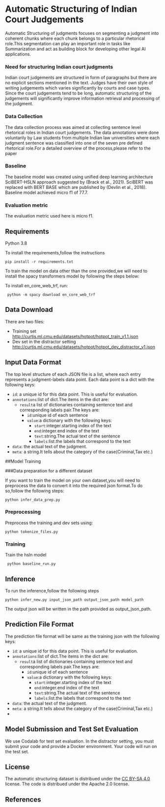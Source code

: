 # Automatic Structuring of Indian Court Judgements


Automatic Structuring of judgments  focuses on segmenting a judgment into coherent chunks where each chunk
belongs to a particular rhetorical role.This segmentation can play an important role in tasks like
Summarization and act as building block for developing other legal  AI applications. 

### Need for structuring Indian court judgments
Indian court judgements are structured in form of paragraphs but there are no explicit sections mentioned in
the text. Judges have their own style of writing judgements which varies significantly by courts and case
types. Since the court judgements tend to be long, automatic structuring of the judgements will significantly
improve information retrieval and processing of the judgment.

### Data Collection
The data collection process was aimed at collecting sentence level rhetorical roles in Indian court judgements.
The data annotations were done voluntarily by Law students from multiple Indian law universities where each judgment sentence was 
classified  into one of the seven pre defined rhetorical role.For a detailed overview of the process,please refer to the paper

### Baseline
The baseline model was created using unified deep
learning architecture SciBERT-HSLN approach suggested by (Brack et al., 2021). SciBERT was replaced
with BERT BASE which are published by (Devlin et
al., 2018). Baseline model achieved micro f1 of 77.7.

### Evaluation metric
The evaluation metric used here is micro f1.


## Requirements

Python 3.8

To install the requirements,follow the instructions
```
pip install -r requirements.txt
```
To train the model on data other than the one provided,we will need to install the spacy transformers model
by following the steps below:

To install en_core_web_trf, run:
```
 python -m spacy download en_core_web_trf
```

## Data Download 


There are two  files:
- Training set http://curtis.ml.cmu.edu/datasets/hotpot/hotpot_train_v1.1.json
- Dev set in the distractor setting http://curtis.ml.cmu.edu/datasets/hotpot/hotpot_dev_distractor_v1.json



## Input Data Format

The top level structure of each JSON file is a list, where each entry represents a judgment-labels data point. Each data point is
a dict with the following keys:
- `id`: a unique id for this  data point. This is useful for evaluation.
- `annotations`:list of dict.The items in the dict are:
  - `result`a list of dictionaries containing sentence text and corresponding labels pair.The keys are:
    - `id`:unique id of each sentence
    - `value`:a dictionary with the following keys:
      - `start`:integer.starting index of the text
      - `end`:integer.end index of the text
      - `text`:string.The actual text of the sentence
      - `labels`:list.the labels that correspond to the text
- `data`: the actual text of the judgment.
- `meta`: a string.It tells about the category of the case(Criminal,Tax etc.)

##Model Training


###Data preparation for a different dataset

If you want to train the model on your own dataset,you will need to preprocess the data to convert it 
into the required json format.To do so,follow the following steps:

```
python infer_data_prep.py
```


### Preprocessing
  
  Preprocess the training and dev sets using:
  ```
  python tokenize_files.py
  ```
  
### Training
  
  Train the hsln  model
  ```
   python baseline_run.py 
  ```
  

## Inference

To run the inference,follow the following steps
```
python infer_new.py input_json_path output_json_path model_path

```
The output json will be written in the path provided as output_json_path.

## Prediction File Format

The prediction file format will be same as the training json with the following keys:
- `id`: a unique id for this  data point. This is useful for evaluation.
- `annotations`:list of dict.The items in the dict are:
  - `result`a list of dictionaries containing sentence text and corresponding labels pair.The keys are:
    - `id`:unique id of each sentence
    - `value`:a dictionary with the following keys:
      - `start`:integer.starting index of the text
      - `end`:integer.end index of the text
      - `text`:string.The actual text of the sentence
      - `labels`:list.the labels that correspond to the text
- `data`: the actual text of the judgment.
- `meta`: a string.It tells about the category of the case(Criminal,Tax etc.)
- 
## Model Submission and Test Set Evaluation

We use Codalab for test set evaluation. In the distractor setting, you must submit your code and provide a Docker environment. Your code will run on the test set.

## License
The automatic structuring dataset is distribued under the [CC BY-SA 4.0](http://creativecommons.org/licenses/by-sa/4.0/legalcode) license.
The code is distribued under the Apache 2.0 license.

## References
